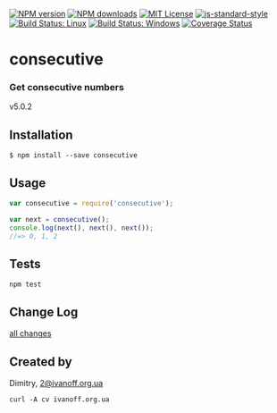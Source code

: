 
[![NPM version][npm-version-image]][npm-url]
[![NPM downloads][npm-downloads-image]][npm-url]
[![MIT License][license-image]][license-url]
[![js-standard-style][standard-style-image]][standard-style-url]
[![Build Status: Linux][travis-image]][travis-url]
[![Build Status: Windows][appveyor-image]][appveyor-url]
[![Coverage Status][coveralls-image]][coveralls-url]


# consecutive

### Get consecutive numbers

 v5.0.2


## Installation
```$ npm install --save consecutive```


## Usage

```javascript
var consecutive = require('consecutive');

var next = consecutive();
console.log(next(), next(), next());
//=> 0, 1, 2

```


## Tests

```npm test```


## Change Log

[all changes](CHANGELOG.md)


## Created by

Dimitry, 2@ivanoff.org.ua

```curl -A cv ivanoff.org.ua```


[license-image]: http://img.shields.io/badge/license-MIT-blue.svg?style=flat
[license-url]: LICENSE

[standard-style-image]: https://img.shields.io/badge/code%20style-airbnb-blue.svg?style=flat
[standard-style-url]: https://github.com/airbnb/javascript

[npm-url]: https://npmjs.org/package/consecutive
[npm-version-image]: http://img.shields.io/npm/v/consecutive.svg?style=flat
[npm-downloads-image]: http://img.shields.io/npm/dm/consecutive.svg?style=flat

[travis-url]: https://travis-ci.org/ivanoff/consecutive
[travis-image]: https://travis-ci.org/ivanoff/consecutive.svg?branch=master

[appveyor-url]: https://ci.appveyor.com/project/ivanoff/consecutive/branch/master
[appveyor-image]: https://ci.appveyor.com/api/projects/status/lp3nhnam1eyyqh33/branch/master?svg=true

[coveralls-url]: https://coveralls.io/github/ivanoff/consecutive
[coveralls-image]: https://coveralls.io/repos/github/ivanoff/consecutive/badge.svg
